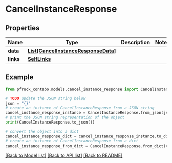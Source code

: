 # CancelInstanceResponse


## Properties

Name | Type | Description | Notes
------------ | ------------- | ------------- | -------------
**data** | [**List[CancelInstanceResponseData]**](CancelInstanceResponseData.md) |  | 
**links** | [**SelfLinks**](SelfLinks.md) |  | 

## Example

```python
from pfruck_contabo.models.cancel_instance_response import CancelInstanceResponse

# TODO update the JSON string below
json = "{}"
# create an instance of CancelInstanceResponse from a JSON string
cancel_instance_response_instance = CancelInstanceResponse.from_json(json)
# print the JSON string representation of the object
print(CancelInstanceResponse.to_json())

# convert the object into a dict
cancel_instance_response_dict = cancel_instance_response_instance.to_dict()
# create an instance of CancelInstanceResponse from a dict
cancel_instance_response_from_dict = CancelInstanceResponse.from_dict(cancel_instance_response_dict)
```
[[Back to Model list]](../README.md#documentation-for-models) [[Back to API list]](../README.md#documentation-for-api-endpoints) [[Back to README]](../README.md)


